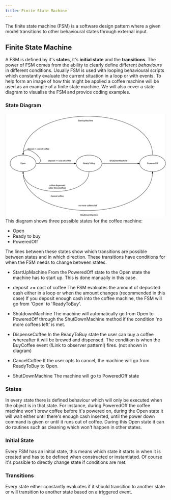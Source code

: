```yaml
---
title: Finite State Machine
---
```

The finite state machine (FSM) is a software design pattern where a given model transitions to other behavioural states through external input.

## Finite State Machine
A FSM is defined by it's **states**, it's **initial state** and the **transitions**.
The power of FSM comes from the ability to clearly define different *behaviours* in different conditions. Usually FSM is used with looping behavioural scripts which constantly evaluate the current situation in a loop or with events.
To help form an image of how this might be applied a coffee machine will be used as an example of a finite state machine. We will also cover a state diagram to visualise the FSM and provice coding examples. 

### State Diagram
![Coffee machine finite state machine diagram](https://raw.githubusercontent.com/arunma/blogimages/master/AkkaFSM/CoffeeMachineFSM.png)
This diagram shows three possible states for the coffee machine:
- Open
- Ready to buy
- PoweredOff

The lines between these states show which transitions are possible between states and in which direction. These transitions have conditions for when the FSM needs to change between states.
- StartUpMachine
From the PoweredOff state to the Open state the machine has to start up. This is done manually in this case.

- deposit >= cost of coffee
The FSM evaluates the amount of deposited cash either in a loop or when the amount changes (recommended in this case)
If you deposit enough cash into the coffee machine, the FSM will go from 'Open' to 'ReadyToBuy'.

- ShutdownMachine
The machine will automatically go from Open to PoweredOff through the ShutDownMachine method if the condition 'no more coffees left' is met.

- DispenseCoffee
In the ReadyToBuy state the user can buy a coffee whereafter it will be brewed and dispensed. The condition is when the BuyCoffee event (!Link to observer pattern!) fires. (not shown in diagram)

- CancelCoffee
If the user opts to cancel, the machine will go from ReadyToBuy to Open.

- ShutDownMachine
The machine will go to PoweredOff state

### States
In every state there is defined behaviour which will only be executed when the object is in that state. For instance, during PoweredOff the coffee machine won't brew coffee before it's powered on, during the Open state it will wait either until there's enough cash inserted, until the power down command is given or until it runs out of coffee. During this Open state it can do routines such as cleaning which won't happen in other states.

### Initial State
Every FSM has an initial state, this means which state it starts in when it is created and has to be defined when constructed or instantiated. Of course it's possible to directly change state if conditions are met.

### Transitions
Every state either constantly evaluates if it should transition to another state or will transition to another state based on a triggered event.
